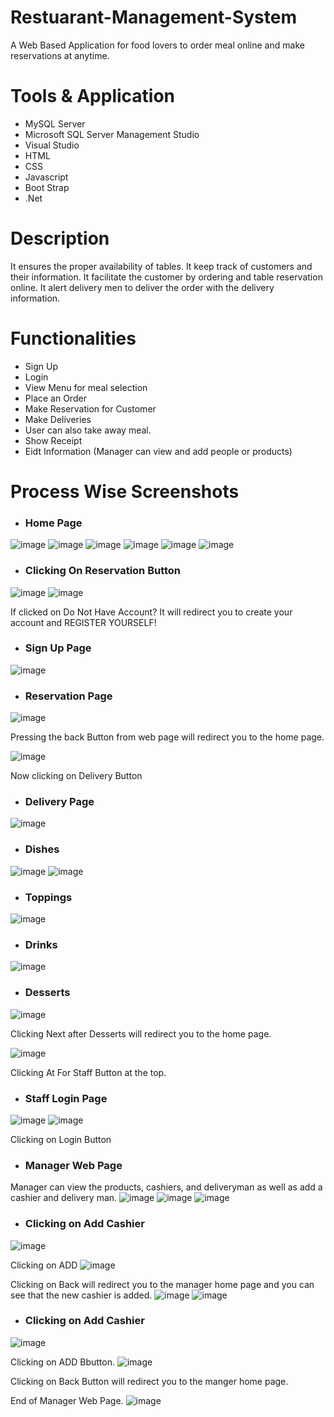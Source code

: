 # Restuarant-Management-System
A Web Based Application for food lovers to order meal online and make reservations at anytime.

# Tools & Application
- MySQL Server
- Microsoft SQL Server Management Studio
- Visual Studio
- HTML
- CSS
- Javascript
- Boot Strap
- .Net

# Description
It ensures the proper availability of tables. It keep track of customers and their information. It facilitate the customer by ordering and table reservation online. It alert delivery men to deliver the order with the delivery information.

# Functionalities
- Sign Up
- Login
- View Menu for meal selection
- Place an Order
- Make Reservation for Customer
- Make Deliveries
- User can also take away meal.
- Show Receipt
- Eidt Information (Manager can view and add people or products)

# Process Wise Screenshots
- ### Home Page
![image](https://user-images.githubusercontent.com/85407775/120931687-24734080-c70c-11eb-8902-a0a997f4cfa3.png)
![image](https://user-images.githubusercontent.com/85407775/120931699-2b9a4e80-c70c-11eb-8c58-d0ca0fc9c036.png)
![image](https://user-images.githubusercontent.com/85407775/120931722-479df000-c70c-11eb-8ee4-8e8c72388b56.png)
![image](https://user-images.githubusercontent.com/85407775/120931729-4f5d9480-c70c-11eb-927f-9e7439c06c2b.png)
![image](https://user-images.githubusercontent.com/85407775/120931737-54badf00-c70c-11eb-8bb0-81876cacd816.png)
![image](https://user-images.githubusercontent.com/85407775/120931742-5a182980-c70c-11eb-9a2a-8088b3ba495e.png)

- ### Clicking On Reservation Button
![image](https://user-images.githubusercontent.com/85407775/120931766-7d42d900-c70c-11eb-92d9-9754efd5f3fc.png)
![image](https://user-images.githubusercontent.com/85407775/120931774-8633aa80-c70c-11eb-95bd-487aa417b812.png)

If clicked on Do Not Have Account? It will redirect you to create your account and REGISTER YOURSELF!

- ### Sign Up Page
![image](https://user-images.githubusercontent.com/85407775/120931814-afecd180-c70c-11eb-9062-938eba215db9.png)

- ### Reservation Page
![image](https://user-images.githubusercontent.com/85407775/120931855-c561fb80-c70c-11eb-9d0a-f90f011b4cbf.png)

Pressing the back Button from web page will redirect you to the home page.

![image](https://user-images.githubusercontent.com/85407775/120931871-d90d6200-c70c-11eb-8253-594afb66d420.png)

Now clicking on Delivery Button

- ### Delivery Page
![image](https://user-images.githubusercontent.com/85407775/120931888-ef1b2280-c70c-11eb-9e6e-9c5c348ef88f.png)

- ### Dishes
![image](https://user-images.githubusercontent.com/85407775/120931912-0d811e00-c70d-11eb-87c1-84661a6aae38.png)
![image](https://user-images.githubusercontent.com/85407775/120931919-15d95900-c70d-11eb-9f44-8ea3dd2ca6fe.png)

- ### Toppings
![image](https://user-images.githubusercontent.com/85407775/120931927-21c51b00-c70d-11eb-8523-2d598df0c03d.png)

- ### Drinks
![image](https://user-images.githubusercontent.com/85407775/120931945-343f5480-c70d-11eb-8bb8-832dd7703164.png)

- ### Desserts
![image](https://user-images.githubusercontent.com/85407775/120931954-3dc8bc80-c70d-11eb-9669-f0b65b885681.png)

Clicking Next after Desserts will redirect you to the home page.

![image](https://user-images.githubusercontent.com/85407775/120932109-fa228280-c70d-11eb-8230-2b245a5363a3.png)

Clicking At For Staff Button at the top.

- ### Staff Login Page
![image](https://user-images.githubusercontent.com/85407775/120932151-23431300-c70e-11eb-966b-21dc8ea280a0.png)
![image](https://user-images.githubusercontent.com/85407775/120932173-3524b600-c70e-11eb-8c99-fc15cd9f05a8.png)

Clicking on Login Button
- ### Manager Web Page
Manager can view the products, cashiers, and deliveryman as well as add a cashier and delivery man.
![image](https://user-images.githubusercontent.com/85407775/120932217-57b6cf00-c70e-11eb-9cf8-3418914f8813.png)
![image](https://user-images.githubusercontent.com/85407775/120932222-5f767380-c70e-11eb-8afe-b0f4aadb6e27.png)
![image](https://user-images.githubusercontent.com/85407775/120932231-64d3be00-c70e-11eb-92d0-09e330253692.png)

- ### Clicking on Add Cashier
![image](https://user-images.githubusercontent.com/85407775/120932265-87fe6d80-c70e-11eb-8923-861ae2f9e1f4.png)

Clicking on ADD
![image](https://user-images.githubusercontent.com/85407775/120932292-a1071e80-c70e-11eb-88fe-3edb08aa1e1b.png)

Clicking on Back will redirect you to the manager home page and you can see that the new cashier is added.
![image](https://user-images.githubusercontent.com/85407775/120932303-afedd100-c70e-11eb-9904-a1897d08b333.png)
![image](https://user-images.githubusercontent.com/85407775/120932384-f6433000-c70e-11eb-90f0-a9ab0a0142fe.png)

- ### Clicking on Add Cashier
![image](https://user-images.githubusercontent.com/85407775/120932418-1246d180-c70f-11eb-8b91-9fea0ad59bb4.png)

Clicking on ADD Bbutton.
![image](https://user-images.githubusercontent.com/85407775/120932436-22f74780-c70f-11eb-9574-048229745dfd.png)

Clicking on Back Button will redirect you to the manger home page.

End of Manager Web Page.
![image](https://user-images.githubusercontent.com/85407775/120932448-36a2ae00-c70f-11eb-8e06-82149dfe1190.png)
